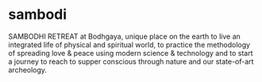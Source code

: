 sambodi
=======

  SAMBODHI RETREAT at Bodhgaya, unique place on the earth to live an integrated life of physical and spiritual world, to practice the methodology of spreading love &amp; peace using modern science &amp; technology and to start a journey to reach to supper conscious through nature and our state-of-art archeology.
